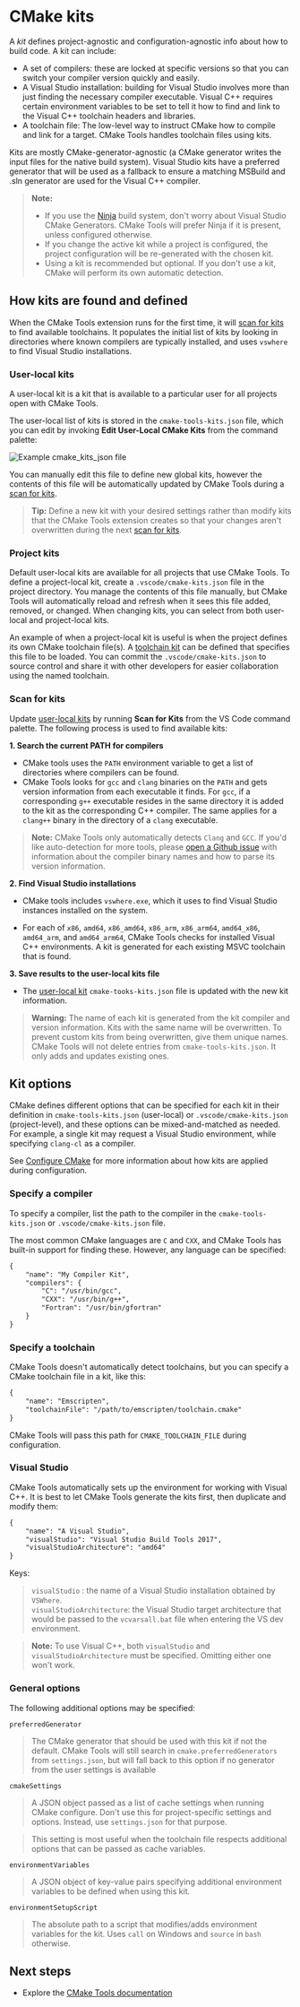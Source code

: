 # CMake kits

A _kit_ defines project-agnostic and configuration-agnostic info about how to build code. A kit can include:

- A set of compilers: these are locked at specific versions so that you can switch your compiler version quickly and easily.
- A Visual Studio installation: building for Visual Studio involves more than just finding the necessary compiler executable. Visual C++ requires certain environment variables to be set to tell it how to find and link to the Visual C++ toolchain headers and libraries.
- A toolchain file: The low-level way to instruct CMake how to compile and link for a target. CMake Tools handles toolchain files using kits.

Kits are mostly CMake-generator-agnostic (a CMake generator writes the input files for the native build system). Visual Studio kits have a preferred generator that will be used as a fallback to ensure a matching MSBuild and .sln generator are used for the Visual C++ compiler.

> **Note:**
> * If you use the [Ninja](https://ninja-build.org/) build system, don't worry about Visual Studio CMake Generators. CMake Tools will prefer Ninja if it is present, unless configured otherwise.
> * If you change the active kit while a project is configured, the project configuration will be re-generated with the chosen kit.
> * Using a kit is recommended but optional. If you don't use a kit, CMake will perform its own automatic detection.

## How kits are found and defined

When the CMake Tools extension runs for the first time, it will [scan for kits](#scan-for-kits) to find available toolchains. It populates the initial list of kits by looking in directories where known compilers are typically installed, and uses `vswhere` to find Visual Studio installations.

### User-local kits

A user-local kit is a kit that is available to a particular user for all projects open with CMake Tools.

The user-local list of kits is stored in the `cmake-tools-kits.json` file, which you can edit by invoking **Edit User-Local CMake Kits** from the command palette:

![Example cmake_kits_json file](images/cmake_kits_json.png)

You can manually edit this file to define new global kits, however the contents of this file will be automatically updated by CMake Tools during a [scan for kits](#scan-for-kits).

> **Tip:**
> Define a new kit with your desired settings rather than modify kits that the CMake Tools extension creates so that your changes aren't overwritten during the next [scan for kits](#scan-for-kits).

### Project kits

Default user-local kits are available for all projects that use CMake Tools. To define a project-local kit, create a `.vscode/cmake-kits.json` file in the project directory. You manage the contents of this file manually, but CMake Tools will automatically reload and refresh when it sees this file added, removed, or changed. When changing kits, you can select from both user-local and project-local kits.

An example of when a project-local kit is useful is when the project defines its own CMake toolchain file(s). A [toolchain kit](#specify-a-toolchain) can be defined that specifies this file to be loaded. You can commit the `.vscode/cmake-kits.json` to source control and share it with other developers for easier collaboration using the named toolchain.

### Scan for kits

Update [user-local kits](#user-local-kits) by running **Scan for Kits** from the VS Code command palette. The following process is used to find available kits:

**1. Search the current PATH for compilers**

 - CMake tools uses the `PATH` environment variable to get a list of directories where compilers can be found.
 - CMake Tools looks for `gcc` and `clang` binaries on the `PATH` and gets version information from each executable it finds. For `gcc`, if a corresponding `g++` executable resides in the same directory it is added to the kit as the corresponding C++ compiler. The same applies for a `clang++` binary in the directory of a `clang` executable.
 
> **Note:**
> CMake Tools only automatically detects `Clang` and `GCC`. If you'd like auto-detection for more tools, please [open a Github issue](https://github.com/microsoft/vscode-cmake-tools/issues) with information about the compiler binary names and how to parse its version information.

**2. Find Visual Studio installations**

- CMake tools includes `vswhere.exe`, which it uses to find Visual Studio instances installed on the system.
 
- For each of `x86`, `amd64`, `x86_amd64`, `x86_arm`, `x86_arm64`, `amd64_x86`, `amd64_arm`, and `amd64_arm64`, CMake Tools checks for installed Visual C++ environments. A kit is generated for each existing MSVC toolchain that is found.

**3. Save results to the user-local kits file**

- The [user-local kit](#user-local-kits) `cmake-tooks-kits.json` file is updated with the new kit information.

> **Warning:**
> The name of each kit is generated from the kit compiler and version information. Kits with the same name will be overwritten. To prevent custom kits from being overwritten, give them unique names. CMake Tools will not delete entries from `cmake-tools-kits.json`. It only adds and updates existing ones.

## Kit options

CMake defines different options that can be specified for each kit in their definition in `cmake-tools-kits.json` (user-local) or `.vscode/cmake-kits.json` (project-level), and these options can be mixed-and-matched as needed. For example, a single kit may request a Visual Studio environment, while specifying `clang-cl` as a compiler.

See [Configure CMake](configure.md) for more information about how kits are applied during configuration.

### Specify a compiler

To specify a compiler, list the path to the compiler in the `cmake-tools-kits.json` or `.vscode/cmake-kits.json` file.

The most common CMake languages are `C` and `CXX`, and CMake Tools has built-in support for finding these. However, any language can be specified:

```xml
{
    "name": "My Compiler Kit",
    "compilers": {
        "C": "/usr/bin/gcc",
        "CXX": "/usr/bin/g++",
        "Fortran": "/usr/bin/gfortran"
    }
}
```

### Specify a toolchain

CMake Tools doesn't automatically detect toolchains, but you can specify a CMake toolchain file in a kit, like this:

```xml
{
    "name": "Emscripten",
    "toolchainFile": "/path/to/emscripten/toolchain.cmake"
}
```

CMake Tools will pass this path for `CMAKE_TOOLCHAIN_FILE` during configuration.

### Visual Studio

CMake Tools automatically sets up the environment for working with Visual C++. It is best to let CMake Tools generate the kits first, then duplicate and modify them:

```xml
{
    "name": "A Visual Studio",
    "visualStudio": "Visual Studio Build Tools 2017",
    "visualStudioArchitecture": "amd64"
}
```

Keys:
> `visualStudio` : the name of a Visual Studio installation obtained by `VSWhere`.\
> `visualStudioArchitecture`: the Visual Studio target architecture that would be passed to the `vcvarsall.bat` file when entering the VS dev environment.

> **Note:**
> To use Visual C++, both `visualStudio` and `visualStudioArchitecture` must be specified. Omitting either one won't work.

### General options

The following additional options may be specified:

`preferredGenerator`

> The CMake generator that should be used with this kit if not the default. CMake Tools will still search in `cmake.preferredGenerators` from `settings.json`, but will fall back to this option if no generator from the user settings is available

`cmakeSettings`

> A JSON object passed as a list of cache settings when running CMake configure. Don't use this for project-specific settings and options. Instead, use `settings.json` for that purpose.

> This setting is most useful when the toolchain file respects additional options that can be passed as cache variables.

`environmentVariables`

> A JSON object of key-value pairs specifying additional environment variables to be defined when using this kit.

`environmentSetupScript`

> The absolute path to a script that modifies/adds environment variables for the kit. Uses `call` on Windows and `source` in `bash` otherwise.

## Next steps

- Explore the [CMake Tools documentation](README.md)
